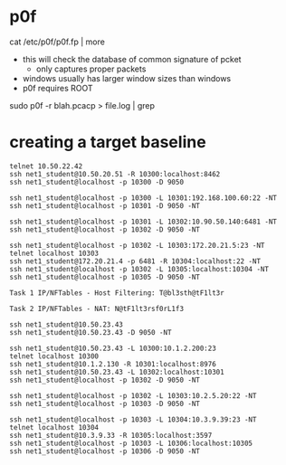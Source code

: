 # p0f
cat /etc/p0f/p0f.fp  | more
- this will check the database of common signature of pcket
  - only captures proper packets
- windows usually has larger window sizes than windows
- p0f requires ROOT

sudo p0f -r blah.pcacp > file.log | grep 

# creating a target baseline

```shell
telnet 10.50.22.42
ssh net1_student@10.50.20.51 -R 10300:localhost:8462
ssh net1_student@localhost -p 10300 -D 9050

ssh net1_student@localhost -p 10300 -L 10301:192.168.100.60:22 -NT
ssh net1_student@localhost -p 10301 -D 9050 -NT

ssh net1_student@localhost -p 10301 -L 10302:10.90.50.140:6481 -NT
ssh net1_student@localhost -p 10302 -D 9050 -NT

ssh net1_student@localhost -p 10302 -L 10303:172.20.21.5:23 -NT
telnet localhost 10303
ssh net1_student@172.20.21.4 -p 6481 -R 10304:localhost:22 -NT
ssh net1_student@localhost -p 10302 -L 10305:localhost:10304 -NT
ssh net1_student@localhost -p 10305 -D 9050 -NT

Task 1 IP/NFTables - Host Filtering: T@bl3sth@tF1lt3r

Task 2 IP/NFTables - NAT: N@tF1lt3rsf0rL1f3
```
```shell
ssh net1_student@10.50.23.43
ssh net1_student@10.50.23.43 -D 9050 -NT

ssh net1_student@10.50.23.43 -L 10300:10.1.2.200:23
telnet localhost 10300
ssh net1_student@10.1.2.130 -R 10301:localhost:8976
ssh net1_student@10.50.23.43 -L 10302:localhost:10301
ssh net1_student@localhost -p 10302 -D 9050 -NT

ssh net1_student@localhost -p 10302 -L 10303:10.2.5.20:22 -NT
ssh net1_student@localhost -p 10303 -D 9050 -NT

ssh net1_student@localhost -p 10303 -L 10304:10.3.9.39:23 -NT
telnet localhost 10304 
ssh net1_student@10.3.9.33 -R 10305:localhost:3597
ssh net1_student@localhost -p 10303 -L 10306:localhost:10305
ssh net1_student@localhost -p 10306 -D 9050 -NT

